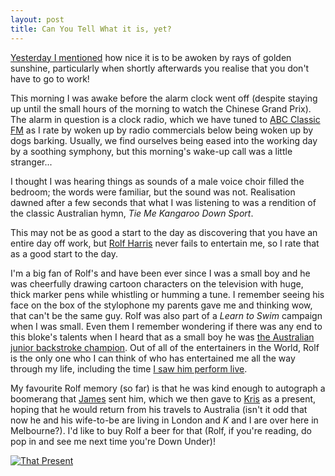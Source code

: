 ```yaml
---
layout: post
title: Can You Tell What it is, yet?
---
```


[Yesterday I mentioned](http://johnsy.com/blog/entry/20060930221314) how nice it
is to be awoken by rays of golden sunshine, particularly when shortly afterwards
you realise that you don't have to go to work!


This morning I was awake before the alarm clock went off (despite staying up
until the small hours of the morning to watch the Chinese Grand Prix). The alarm
in question is a clock radio, which we have tuned to [ABC Classic
FM](http://www.abc.net.au/classic/) as I rate by woken up by radio commercials
below being woken up by dogs barking. Usually, we find ourselves being eased
into the working day by a soothing symphony, but this morning's wake-up call was
a little stranger...


I thought I was hearing things as sounds of a male voice choir filled the
bedroom; the words were familiar, but the sound was not. Realisation dawned
after a few seconds that what I was listening to was a rendition of the classic
Australian hymn, _Tie Me Kangaroo Down Sport_.


This may not be as good a start to the day as discovering that you have an
entire day off work, but [Rolf Harris](http://www.rolfharris.com/) never fails
to entertain me, so I rate that as a good start to the day.


I'm a big fan of Rolf's and have been ever since I was a small boy and he was
cheerfully drawing cartoon characters on the television with huge, thick marker
pens while whistling or humming a tune. I remember seeing his face on the box of
the stylophone my parents gave me and thinking wow, that can't be the same guy.
Rolf was also part of a _Learn to Swim_ campaign when I was small. Even them I
remember wondering if there was any end to this bloke's talents when I heard
that as a small boy he was [the Australian junior backstroke
champion](http://www.abc.net.au/gnt/people/Transcripts/s1072655.htm). Out of all
of the entertainers in the World, Rolf is the only one who I can think of who
has entertained me all the way through my life, including the time [I saw him
perform live](/2004/07/19/well/).


My favourite Rolf memory (so far) is that he was kind enough to autograph a
boomerang that [James](http://jamescasey.co.uk/) sent him, which we then gave to
[Kris](http://cafe.jenkster.com/) as a present, hoping that he would return from
his travels to Australia (isn't it odd that now he and his wife-to-be are living
in London and _K_ and I are over here in Melbourne?). I'd like to buy Rolf a
beer for that (Rolf, if you're reading, do pop in and see me next time you're
Down Under)!

[![That Present](http://static.flickr.com/117/258462716_734f1cd006_o.jpg)](http://www.flickr.com/photos/johnsyweb/258462716/ "That Present")

